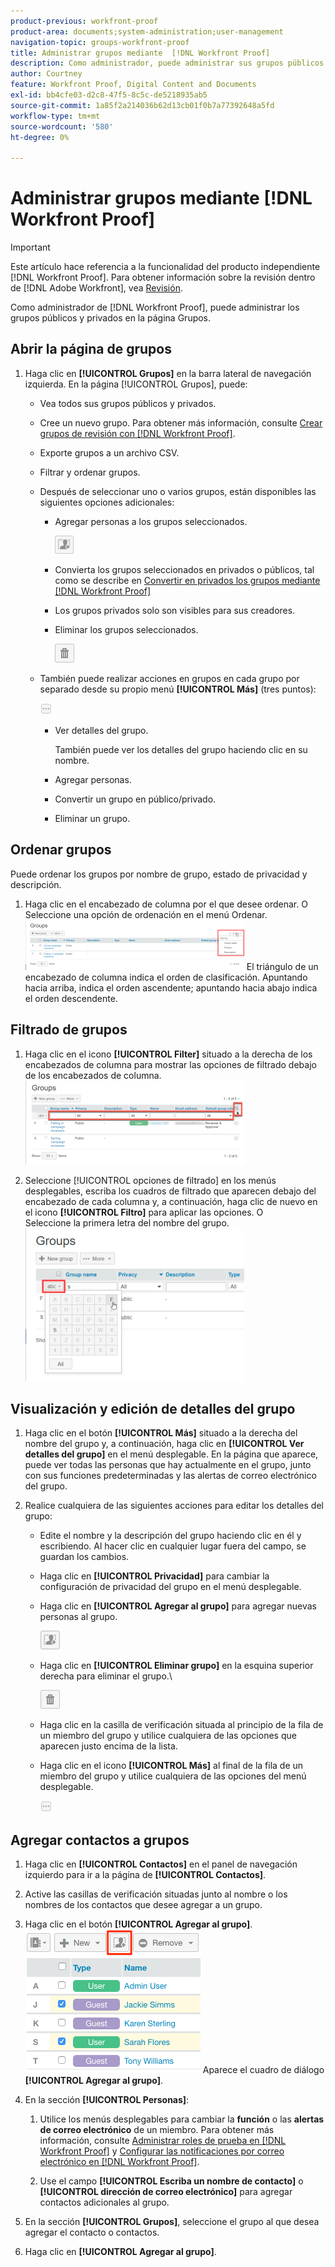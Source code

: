 ```yaml
---
product-previous: workfront-proof
product-area: documents;system-administration;user-management
navigation-topic: groups-workfront-proof
title: Administrar grupos mediante  [!DNL Workfront Proof]
description: Como administrador, puede administrar sus grupos públicos y privados en la página Grupos. [!DNL Workfront Proof]
author: Courtney
feature: Workfront Proof, Digital Content and Documents
exl-id: bb4cfe03-d2c8-47f5-8c5c-de5218935ab5
source-git-commit: 1a85f2a214036b62d13cb01f0b7a77392648a5fd
workflow-type: tm+mt
source-wordcount: '580'
ht-degree: 0%

---
```


# Administrar grupos mediante [!DNL Workfront Proof]

>[!IMPORTANT]
>
>Este artículo hace referencia a la funcionalidad del producto independiente [!DNL Workfront Proof]. Para obtener información sobre la revisión dentro de [!DNL Adobe Workfront], vea [Revisión](../../../review-and-approve-work/proofing/proofing.md).

Como administrador de [!DNL Workfront Proof], puede administrar los grupos públicos y privados en la página Grupos.

## Abrir la página de grupos

1. Haga clic en **[!UICONTROL Grupos]** en la barra lateral de navegación izquierda.
En la página [!UICONTROL Grupos], puede:

   * Vea todos sus grupos públicos y privados.
   * Cree un nuevo grupo. Para obtener más información, consulte [Crear grupos de revisión con [!DNL Workfront Proof]](../../../workfront-proof/wp-mnguserscontacts/groups/create-proofing-groups.md).
   * Exporte grupos a un archivo CSV.
   * Filtrar y ordenar grupos.
   * Después de seleccionar uno o varios grupos, están disponibles las siguientes opciones adicionales:

      * Agregar personas a los grupos seleccionados.

        ![Grupos_página-agregar_personas_btn.png](assets/groups-page-add-people-btn-30x29.png)

      * Convierta los grupos seleccionados en privados o públicos, tal como se describe en [Convertir en privados los grupos mediante [!DNL Workfront Proof]](../../../workfront-proof/wp-mnguserscontacts/groups/make-groups-private.md)
      * Los grupos privados solo son visibles para sus creadores.
      * Eliminar los grupos seleccionados.

        ![](assets/trash-button.png)
   * También puede realizar acciones en grupos en cada grupo por separado desde su propio menú **[!UICONTROL Más]** (tres puntos):

     ![](assets/more-button-small.png)

      * Ver detalles del grupo.

        También puede ver los detalles del grupo haciendo clic en su nombre.
      * Agregar personas.
      * Convertir un grupo en público/privado.
      * Eliminar un grupo.


## Ordenar grupos

Puede ordenar los grupos por nombre de grupo, estado de privacidad y descripción.

1. Haga clic en el encabezado de columna por el que desee ordenar.
O
Seleccione una opción de ordenación en el menú Ordenar.
   ![Menú_Ordenar_páginas_grupos.png](assets/groups-page-sort-menu-350x80.png)
El triángulo de un encabezado de columna indica el orden de clasificación. Apuntando hacia arriba, indica el orden ascendente; apuntando hacia abajo indica el orden descendente.

## Filtrado de grupos

1. Haga clic en el icono **[!UICONTROL Filter]** situado a la derecha de los encabezados de columna para mostrar las opciones de filtrado debajo de los encabezados de columna.
   ![Group_page-Filter_icon_and_options.png](assets/group-page-filter-icon-and-options-350x134.png)

1. Seleccione [!UICONTROL opciones de filtrado] en los menús desplegables, escriba los cuadros de filtrado que aparecen debajo del encabezado de cada columna y, a continuación, haga clic de nuevo en el icono **[!UICONTROL Filtro]** para aplicar las opciones.
O\
   Seleccione la primera letra del nombre del grupo.
   ![Grupos_página-filtrado_por_carta.png](assets/groups-page-filtering-by-letter-350x245.png)

## Visualización y edición de detalles del grupo

1. Haga clic en el botón **[!UICONTROL Más]** situado a la derecha del nombre del grupo y, a continuación, haga clic en **[!UICONTROL Ver detalles del grupo]** en el menú desplegable.
En la página que aparece, puede ver todas las personas que hay actualmente en el grupo, junto con sus funciones predeterminadas y las alertas de correo electrónico del grupo.

1. Realice cualquiera de las siguientes acciones para editar los detalles del grupo:

   * Edite el nombre y la descripción del grupo haciendo clic en él y escribiendo. Al hacer clic en cualquier lugar fuera del campo, se guardan los cambios.
   * Haga clic en **[!UICONTROL Privacidad]** para cambiar la configuración de privacidad del grupo en el menú desplegable.
   * Haga clic en **[!UICONTROL Agregar al grupo]** para agregar nuevas personas al grupo.

     ![Agregar_al_grupo_btn.png](assets/add-to-group-btn.png)

   * Haga clic en **[!UICONTROL Eliminar grupo]** en la esquina superior derecha para eliminar el grupo.\

     ![Botón_papelera.png](assets/trash-button.png)

   * Haga clic en la casilla de verificación situada al principio de la fila de un miembro del grupo y utilice cualquiera de las opciones que aparecen justo encima de la lista.
   * Haga clic en el icono **[!UICONTROL Más]** al final de la fila de un miembro del grupo y utilice cualquiera de las opciones del menú desplegable.

     ![Más_botón_pequeño.png](assets/more-button-small.png)

## Agregar contactos a grupos

1. Haga clic en **[!UICONTROL Contactos]** en el panel de navegación izquierdo para ir a la página de **[!UICONTROL Contactos]**.

1. Active las casillas de verificación situadas junto al nombre o los nombres de los contactos que desee agregar a un grupo.
1. Haga clic en el botón **[!UICONTROL Agregar al grupo]**.
   ![](assets/screenshot-2018-04-06-15-27-17.png)
Aparece el cuadro de diálogo **[!UICONTROL Agregar al grupo]**.

1. En la sección **[!UICONTROL Personas]**:

   1. Utilice los menús desplegables para cambiar la **función** o las **alertas de correo electrónico** de un miembro. Para obtener más información, consulte [Administrar roles de prueba en [!DNL Workfront Proof]](../../../workfront-proof/wp-work-proofsfiles/share-proofs-and-files/manage-proof-roles.md) y [Configurar las notificaciones por correo electrónico en [!DNL Workfront Proof]](../../../workfront-proof/wp-emailsntfctns/email-alerts/config-email-notification-settings-wp.md).

   1. Use el campo **[!UICONTROL Escriba un nombre de contacto]** o **[!UICONTROL dirección de correo electrónico]** para agregar contactos adicionales al grupo.

1. En la sección **[!UICONTROL Grupos]**, seleccione el grupo al que desea agregar el contacto o contactos.
1. Haga clic en **[!UICONTROL Agregar al grupo]**.
